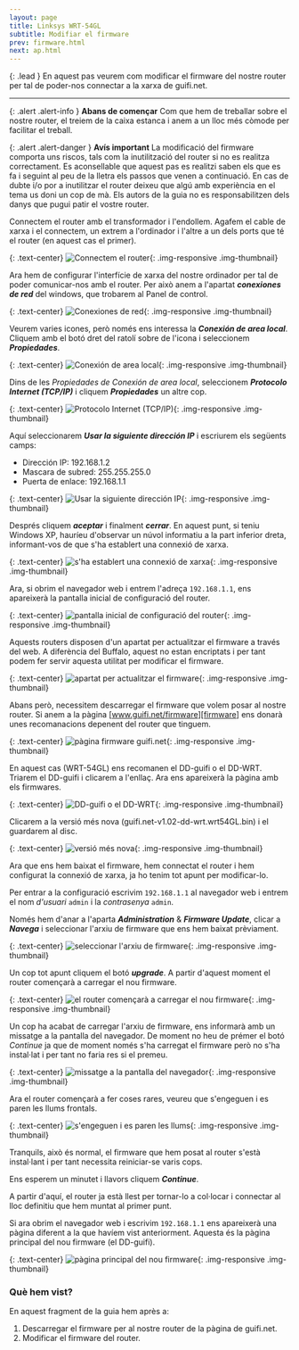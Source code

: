 ```yaml
---
layout: page
title: Linksys WRT-54GL
subtitle: Modifiar el firmware
prev: firmware.html
next: ap.html
---
```


{: .lead }
En aquest pas veurem com modificar el firmware del nostre router per tal de poder-nos connectar a la xarxa de guifi.net.

---

{: .alert .alert-info }
**Abans de començar** Com que hem de treballar sobre el nostre router, el treiem de la caixa estanca i anem a un lloc més còmode per facilitar el treball.

{: .alert .alert-danger }
**Avís important** La modificació del firmware comporta uns riscos, tals com la inutilització del router si no es realitza correctament. Es aconsellable que aquest pas es realitzi saben els que es fa i seguint al peu de la lletra els passos que venen a continuació. En cas de dubte i/o por a inutilitzar el router deixeu que algú amb experiència en el tema us doni un cop de mà. Els autors de la guia no es responsabilitzen dels danys que pugui patir el vostre router.

Connectem el router amb el transformador i l'endollem. Agafem el cable de xarxa i el connectem, un extrem a l'ordinador i l'altre a un dels ports que té el router (en aquest cas el primer).

{: .text-center}
![Connectem el router](img/firmware/linksys-wrt-54gl/01.jpg "Connectem el router"){: .img-responsive .img-thumbnail}


Ara hem de configurar l'interfície de xarxa del nostre ordinador per tal de poder comunicar-nos amb el router. Per això anem a l'apartat ***conexiones de red*** del windows, que trobarem al Panel de control.

{: .text-center}
![Conexiones de red](img/firmware/linksys-wrt-54gl/02.jpg "Conexiones de red"){: .img-responsive .img-thumbnail}

Veurem varies icones, però només ens interessa la ***Conexión de area local***. Cliquem amb el botó dret del ratolí sobre de l'icona i seleccionem ***Propiedades***.

{: .text-center}
![Conexión de area local](img/firmware/linksys-wrt-54gl/03.jpg "Conexión de area local"){: .img-responsive .img-thumbnail}

Dins de les *Propiedades de Conexión de area local*, seleccionem ***Protocolo Internet (TCP/IP)*** i cliquem ***Propiedades*** un
altre cop.

{: .text-center}
![Protocolo Internet (TCP/IP)](img/firmware/linksys-wrt-54gl/04.jpg "Protocolo Internet (TCP/IP)"){: .img-responsive .img-thumbnail}

Aquí seleccionarem ***Usar la siguiente dirección IP*** i escriurem els següents camps:

- Dirección IP: 192.168.1.2
- Mascara de subred: 255.255.255.0
- Puerta de enlace: 192.168.1.1

{: .text-center}
![Usar la siguiente dirección IP](img/firmware/linksys-wrt-54gl/05.jpg "Usar la siguiente dirección IP"){: .img-responsive .img-thumbnail}


Després cliquem ***aceptar*** i finalment ***cerrar***. En aquest punt, si teniu Windows XP, hauríeu d'observar un núvol informatiu a la part inferior dreta, informant-vos de que s'ha establert una connexió de xarxa.

{: .text-center}
![s'ha establert una connexió de xarxa](img/firmware/linksys-wrt-54gl/06.jpg "s'ha establert una connexió de xarxa"){: .img-responsive .img-thumbnail}


Ara, si obrim el navegador web i entrem l'adreça `192.168.1.1`, ens apareixerà la pantalla inicial de configuració del router.

{: .text-center}
![pantalla inicial de configuració del router](img/firmware/linksys-wrt-54gl/07.jpg "pantalla inicial de configuració del router"){: .img-responsive .img-thumbnail}

Aquests routers disposen d'un apartat per actualitzar el firmware a través del web. A diferència del Buffalo, aquest no estan encriptats i per tant podem fer servir aquesta utilitat per modificar el firmware.

{: .text-center}
![apartat per actualitzar el firmware](img/firmware/linksys-wrt-54gl/08.jpg "apartat per actualitzar el firmware"){: .img-responsive .img-thumbnail}

Abans però, necessitem descarregar el firmware que volem posar al nostre router. Si anem a la pàgina [www.guifi.net/firmware][firmware] ens donarà unes recomanacions depenent del router que tinguem.

[firmware]: http://www.guifi.net/firmware "Pàgina d'informació dels firmwares"

{: .text-center}
![pàgina firmware guifi.net](img/firmware/linksys-wrt-54gl/09.jpg "pàgina firmware guifi.net"){: .img-responsive .img-thumbnail}

En aquest cas (WRT-54GL) ens recomanen el DD-guifi o el DD-WRT. Triarem el DD-guifi i clicarem a l'enllaç. Ara ens apareixerà la pàgina amb els firmwares.

{: .text-center}
![DD-guifi o el DD-WRT](img/firmware/linksys-wrt-54gl/10.jpg "DD-guifi o el DD-WRT"){: .img-responsive .img-thumbnail}

Clicarem a la versió més nova (guifi.net-v1.02-dd-wrt.wrt54GL.bin) i el guardarem al disc.

{: .text-center}
![versió més nova](img/firmware/linksys-wrt-54gl/11.jpg "versió més nova"){: .img-responsive .img-thumbnail}

Ara que ens hem baixat el firmware, hem connectat el router i hem configurat la connexió de xarxa, ja ho tenim tot apunt per modificar-lo.

Per entrar a la configuració escrivim `192.168.1.1` al navegador web i entrem el nom *d'usuari* `admin` i la *contrasenya* `admin`.

Només hem d'anar a l'aparta ***Administration*** & ***Firmware Update***, clicar a ***Navega*** i seleccionar l'arxiu de firmware
que ens hem baixat prèviament.

{: .text-center}
![seleccionar l'arxiu de firmware](img/firmware/linksys-wrt-54gl/12.jpg "seleccionar l'arxiu de firmware"){: .img-responsive .img-thumbnail}

Un cop tot apunt cliquem el botó ***upgrade***. A partir d'aquest moment el router començarà a carregar el nou firmware.

{: .text-center}
![el router començarà a carregar el nou firmware](img/firmware/linksys-wrt-54gl/13.jpg "el router començarà a carregar el nou firmware"){: .img-responsive .img-thumbnail}

Un cop ha acabat de carregar l'arxiu de firmware, ens informarà amb un missatge a la pantalla del navegador. De moment no heu de prémer el botó *Continue* ja que de moment només s'ha carregat el firmware però no s'ha instal·lat i per tant no faria res si el premeu.

{: .text-center}
![missatge a la pantalla del navegador](img/firmware/linksys-wrt-54gl/14.jpg "missatge a la pantalla del navegador"){: .img-responsive .img-thumbnail}

Ara el router començarà a fer coses rares, veureu que s'engeguen i es paren les llums frontals.

{: .text-center}
![s'engeguen i es paren les llums](img/firmware/linksys-wrt-54gl/15.jpg "s'engeguen i es paren les llums"){: .img-responsive .img-thumbnail}

Tranquils, això és normal, el firmware que hem posat al router s'està instal·lant i per tant necessita reiniciar-se varis cops.

Ens esperem un minutet i llavors cliquem ***Continue***.

A partir d'aquí, el router ja està llest per tornar-lo a col·locar i connectar al lloc definitiu que hem muntat al primer punt.

Si ara obrim el navegador web i escrivim `192.168.1.1` ens apareixerà una pàgina diferent a la que havíem vist anteriorment. Aquesta és la pàgina principal del nou firmware (el DD-guifi).

{: .text-center}
![pàgina principal del nou firmware](img/firmware/linksys-wrt-54gl/16.jpg "pàgina principal del nou firmware"){: .img-responsive .img-thumbnail}

### Què hem vist?

En aquest fragment de la guia hem après a:

1. Descarregar el firmware per al nostre router de la pàgina de guifi.net.
2. Modificar el firmware del router.

